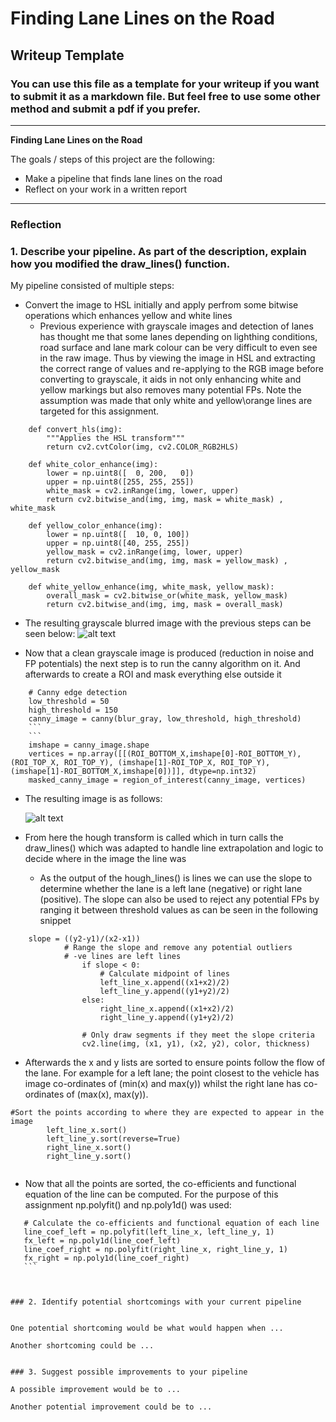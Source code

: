 # **Finding Lane Lines on the Road** 

## Writeup Template

### You can use this file as a template for your writeup if you want to submit it as a markdown file. But feel free to use some other method and submit a pdf if you prefer.

---

**Finding Lane Lines on the Road**

The goals / steps of this project are the following:
* Make a pipeline that finds lane lines on the road
* Reflect on your work in a written report


[//]: # (Image References)

[image1]: ./examples/grayscale.jpg "Grayscale"

---

### Reflection

### 1. Describe your pipeline. As part of the description, explain how you modified the draw_lines() function.

My pipeline consisted of multiple steps:

 - Convert the image to HSL initially and apply perfrom some bitwise operations which enhances yellow and white lines
	- Previous experience with grayscale images and detection of lanes has	   thought me that some lanes depending on lighthing conditions, road surface and lane mark colour can be very difficult to even see in the raw image. Thus by viewing the image in HSL and extracting the correct range of values and re-applying to the RGB image before converting to grayscale, it aids in not only enhancing white and yellow markings but also removes many potential FPs. Note the assumption was made that only white and yellow\orange lines are targeted for this assignment.
	    
```
	def convert_hls(img):
	    """Applies the HSL transform"""
	    return cv2.cvtColor(img, cv2.COLOR_RGB2HLS)
	
	def white_color_enhance(img):
	    lower = np.uint8([  0, 200,   0])
	    upper = np.uint8([255, 255, 255])
	    white_mask = cv2.inRange(img, lower, upper)
	    return cv2.bitwise_and(img, img, mask = white_mask) , white_mask
	
	def yellow_color_enhance(img):
	    lower = np.uint8([  10, 0, 100])
	    upper = np.uint8([40, 255, 255])
	    yellow_mask = cv2.inRange(img, lower, upper)
	    return cv2.bitwise_and(img, img, mask = yellow_mask) , yellow_mask
	
	def white_yellow_enhance(img, white_mask, yellow_mask):
	    overall_mask = cv2.bitwise_or(white_mask, yellow_mask)
	    return cv2.bitwise_and(img, img, mask = overall_mask)
```	
	
- The resulting grayscale blurred image with the previous steps can be seen below:
	![alt text](https://github.com/willog11/UdacityCarND-LaneLines-Proj1/tree/master/test_images_output/solidYellowCurve2_yellowWhiteEnhancement.jpg)
	
 - Now that a clean grayscale image is produced (reduction in noise and
   FP potentials) the next step is to run the canny algorithm on it. And
   afterwards to create a ROI and mask everything else outside it

```
	# Canny edge detection
    low_threshold = 50
    high_threshold = 150
    canny_image = canny(blur_gray, low_threshold, high_threshold)
	```
	```
	imshape = canny_image.shape
	vertices = np.array([[(ROI_BOTTOM_X,imshape[0]-ROI_BOTTOM_Y),(ROI_TOP_X, ROI_TOP_Y), (imshape[1]-ROI_TOP_X, ROI_TOP_Y), (imshape[1]-ROI_BOTTOM_X,imshape[0])]], dtype=np.int32)  
	masked_canny_image = region_of_interest(canny_image, vertices)
```
	
- The resulting image is as follows:

	![alt text](https://github.com/willog11/UdacityCarND-LaneLines-Proj1/tree/master/test_images_output/solidYellowCurve2_canny_maskedArea.jpg)
	

- From here the hough transform is called which in turn calls the draw_lines() which was adapted to handle line extrapolation and logic to decide where in the image the line was
  - As the output of the hough_lines() is lines we can use the slope to determine whether the lane is a left lane (negative) or right lane (positive). The slope can also be used to reject any potential FPs by ranging it between threshold values as can be seen in the following snippet
```
	slope = ((y2-y1)/(x2-x1))
            # Range the slope and remove any potential outliers
            # -ve lines are left lines
                if slope < 0: 
                    # Calculate midpoint of lines
                    left_line_x.append((x1+x2)/2)
                    left_line_y.append((y1+y2)/2)
                else:
                    right_line_x.append((x1+x2)/2)
                    right_line_y.append((y1+y2)/2)

                # Only draw segments if they meet the slope criteria
                cv2.line(img, (x1, y1), (x2, y2), color, thickness)   
```

- Afterwards the x and y lists are sorted to ensure points follow the flow of the lane. For example for a left lane; the point closest to the vehicle has image co-ordinates of (min(x) and max(y)) whilst the right lane has co-ordinates of (max(x), max(y)).

```	  
#Sort the points according to where they are expected to appear in the image
        left_line_x.sort() 
        left_line_y.sort(reverse=True) 
        right_line_x.sort()
        right_line_y.sort()
    
```

 - Now that all the points are sorted, the co-efficients and functional equation of the line can be computed. For the purpose of this assignment np.polyfit() and np.poly1d() was used:
 	
 ```
 	# Calculate the co-efficients and functional equation of each line
    line_coef_left = np.polyfit(left_line_x, left_line_y, 1)
    fx_left = np.poly1d(line_coef_left)    
    line_coef_right = np.polyfit(right_line_x, right_line_y, 1)
    fx_right = np.poly1d(line_coef_right)
    ```



### 2. Identify potential shortcomings with your current pipeline


One potential shortcoming would be what would happen when ... 

Another shortcoming could be ...


### 3. Suggest possible improvements to your pipeline

A possible improvement would be to ...

Another potential improvement could be to ...


